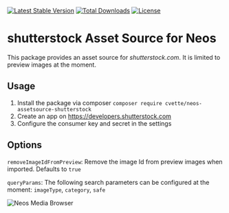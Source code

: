 [![Latest Stable Version](https://poser.pugx.org/cvette/neos-assetsource-shutterstock/v/stable)](https://packagist.org/packages/cvette/neos-assetsource-shutterstock) [![Total Downloads](https://poser.pugx.org/cvette/neos-assetsource-shutterstock/downloads)](https://packagist.org/packages/cvette/google-tag-manager) [![License](https://poser.pugx.org/cvette/neos-assetsource-shutterstock/license)](https://packagist.org/packages/cvette/neos-assetsource-shutterstock)

# shutterstock Asset Source for Neos
This package provides an asset source for *shutterstock.com*. It is limited to preview images at the moment.

## Usage 
1. Install the package via composer `composer require cvette/neos-assetsource-shutterstock`
2. Create an app on https://developers.shutterstock.com
3. Configure the consumer key and secret in the settings

## Options

`removeImageIdFromPreview`: Remove the image Id from preview images when imported. Defaults to `true`

`queryParams`: The following search parameters can be configured at the moment: `imageType`, `category`, `safe`

![Neos Media Browser](https://i.imgur.com/tX8jFk9.png)
